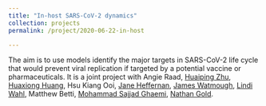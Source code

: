 ```yaml
---
title: "In-host SARS-CoV-2 dynamics"
collection: projects
permalink: /project/2020-06-22-in-host

---
```


 The aim is to use models identify the major targets in SARS-CoV-2  life cycle that would prevent viral replication 
 if targeted by a potential vaccine or pharmaceuticals. It is a joint project with Angie Raad, [Huaiping Zhu](http://huaiping.lamps.yorku.ca), [Huaxiong Huang](http://www.math.yorku.ca/~hhuang/),
 Hsu Kiang Ooi, [Jane Heffernan](http://immune.math.yorku.ca/jmheffer/), [James Watmough](http://www2.unb.ca/~watmough/), [Lindi Wahl](http://publish.uwo.ca/~lwahl/), Matthew Betti, [Mohammad Sajjad Ghaemi](https://nalab.stanford.edu/team/sajjad-ghaemi/), [Nathan Gold](https://nathangold.org).
